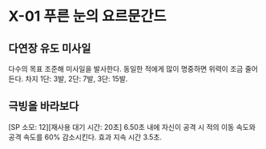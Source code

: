 # X-01 푸른 눈의 요르문간드

## 다연장 유도 미사일

다수의 목표 조준해 미사일을 발사한다. 동일한 적에게 많이 명중하면 위력이 조금 줄어든다. 차지 1단: 3발, 2단: 7발, 3단: 15발.

## 극빙을 바라보다

[SP 소모: 12][재사용 대기 시간: 20초] 6.50초 내에 자신이 공격 시 적의 이동 속도와 공격 속도를 60% 감소시킨다. 효과 지속 시간 3.5초.
